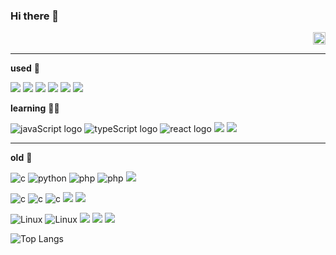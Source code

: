 ### Hi there 👋
<div align="right">
<a href="https://hits.seeyoufarm.com">
  <img src="https://hits.seeyoufarm.com/api/count/incr/badge.svg?url=https%3A%2F%2Fgithub.com%2FRalto13%2Fhit-counter&title=🥸&count_bg=%23FFFFFF&title_bg=%23000000" width="20"/>
</a>
</div>

***
**used** 🔎
<p>
<img src="https://img.shields.io/badge/tailwind-black?logo=tailwindcss&logoColor=06B6D4&logoOnly=true" />
<img src="https://img.shields.io/badge/figma-black?logo=figma&logoColor=F24E1E&logoOnly=true" />
  <img src="https://img.shields.io/badge/-redux-black?logo=redux&logoColor=764ABC&logoOnly=true"/>
  <img src="https://img.shields.io/badge/docker-black?logo=docker&logoColor=#2496ED&logoOnly=true" />
  <img src="https://img.shields.io/badge/postman-black?logo=postman&logoColor=FF6C37&logoOnly=true" />
  <img src="https://img.shields.io/badge/vercel-black?logo=vercel&logoColor=ffffff&logoOnly=true" />
<!--   <img src="https://img.shields.io/badge/nodejs-black?logo=node.js&logoColor=#5FA04E&logoOnly=true" /> -->
</p>

**learning** 🏃‍➡️
<p>
<img src="https://img.shields.io/badge/javascript-black?logo=javascript&logoColor=F7DF1E&logoOnly=true" alt="javaScript logo" />
  <img src="https://img.shields.io/badge/typescript-black?logo=typescript&logoColor=3178C6&logoOnly=true" alt="typeScript logo" />
  <img src="https://img.shields.io/badge/react-black?logo=react&logoColor=61DAFB&logoOnly=true" alt="react logo" />
  <img src="https://img.shields.io/badge/react query-black?logo=reactquery&logoColor=#FF4154&logoOnly=true"/>
  <img src="https://img.shields.io/badge/nextjs-black?logo=next.js&logoColor=FFFFFF&logoOnly=true"/>
<!--   <img src="https://img.shields.io/badge/storybook-black?logo=storybook&logoColor=#FF4785&logoOnly=true"/> -->
</p>

***

**old** 👻
<p>
  <img src="https://img.shields.io/badge/-black?logo=c&logoColor=A8B9CC&logoOnly=true" alt="c" />
<img src="https://img.shields.io/badge/-black?logo=python&logoColor=3776AB&logoOnly=true" alt="python" />
<img src="https://img.shields.io/badge/-black?logo=php&logoColor=777BB4&logoOnly=true" alt="php" />
<img src="https://img.shields.io/badge/-black?logo=laravel&logoColor=FF2D20&logoOnly=true" alt="php" />
<img src="https://img.shields.io/badge/-black?logo=mysql&logoColor=#4479A1&logoOnly=true" />
<!-- <img src="https://img.shields.io/badge/-black?logo=apache&logoColor=D22128&logoOnly=true" />  -->
<!-- <img src="https://img.shields.io/badge/-black?logo=apachetomcat&logoColor=F8DC75&logoOnly=true" />   -->
</p>
<p>
  <img src="https://img.shields.io/badge/-black?logo=privateinternetaccess&logoColor=1E811F" alt="c" /> 
<!--   <img src="https://img.shields.io/badge/-black?logo=zsh&logoColor=F15A24&logoOnly=true" alt="terminal" />   -->
  <img src="https://img.shields.io/badge/-black?logo=burpsuite&logoColor=FF6633&logoOnly=true" alt="c" />
  <img src="https://img.shields.io/badge/-black?logo=owasp&logoColor=FFFFFF" alt="c" />
  <img src="https://img.shields.io/badge/-black?logo=metasploit&logoColor=2596CD&logoOnly=true" />
  <img src="https://img.shields.io/badge/-black?logo=kalilinux&logoColor=3776AB&logoOnly=true" />
  

</p>
<p>
  <img src="https://img.shields.io/badge/-black?logo=linux&logoColor=FCC624&logoOnly=true" alt="Linux" />
  <img src="https://img.shields.io/badge/-black?logo=redhat&logoColor=FF0000&logoOnly=true" alt="Linux" />
<img src="https://img.shields.io/badge/-black?logo=ubuntu&logoColor=#E95420&logoOnly=true" /> 
<!--   <img src="https://img.shields.io/badge/-black?logo=centos&logoColor=262577&logoOnly=true" />  -->
  <img src="https://img.shields.io/badge/-black?logo=raspberrypi&logoColor=A22846&logoOnly=true" />
  <img src="https://img.shields.io/badge/-black?logo=snort&logoColor=#F6A7AA&logoOnly=true" />
</p>




![Top Langs](https://github-readme-stats.vercel.app/api/top-langs/?username=ralto13&hide_progress=true&theme=dark)

<!--
**Ralto13/Ralto13** is a ✨ _special_ ✨ repository because its `README.md` (this file) appears on your GitHub profile.

Here are some ideas to get you started:

- 🔭 I’m currently working on ...
- 🌱 I’m currently learning ...
- 👯 I’m looking to collaborate on ...
- 🤔 I’m looking for help with ...
- 💬 Ask me about ...
- 📫 How to reach me: ...
- 😄 Pronouns: ...
- ⚡ Fun fact: ...
-->
